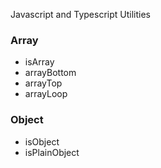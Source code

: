 Javascript and Typescript Utilities

### Array

- isArray
- arrayBottom
- arrayTop
- arrayLoop

### Object

- isObject
- isPlainObject
